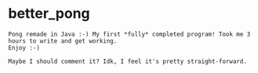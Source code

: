 # better_pong
    Pong remade in Java :-) My first *fully* completed program! Took me 3 hours to write and get working.
    Enjoy :-)

    Maybe I should comment it? Idk, I feel it's pretty straight-forward.